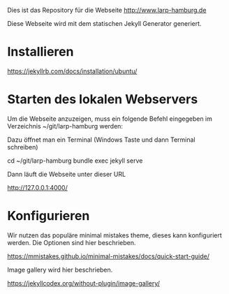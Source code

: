 Dies ist das Repository für die Webseite http://www.larp-hamburg.de

Diese Webseite wird mit dem statischen Jekyll Generator generiert.


# Installieren

https://jekyllrb.com/docs/installation/ubuntu/


# Starten des lokalen Webservers

Um die Webseite anzuzeigen, muss ein folgende Befehl eingegeben im Verzeichnis ~/git/larp-hamburg werden:

Dazu öffnet man ein Terminal   (Windows Taste und dann Terminal schreiben)

cd ~/git/larp-hamburg
bundle exec jekyll serve

Dann läuft die Webseite unter dieser URL

http://127.0.0.1:4000/

# Konfigurieren

Wir nutzen das populäre minimal mistakes theme, dieses kann konfiguriert werden.
Die Optionen sind hier beschrieben.

https://mmistakes.github.io/minimal-mistakes/docs/quick-start-guide/

Image gallery wird hier beschrieben.

https://jekyllcodex.org/without-plugin/image-gallery/
